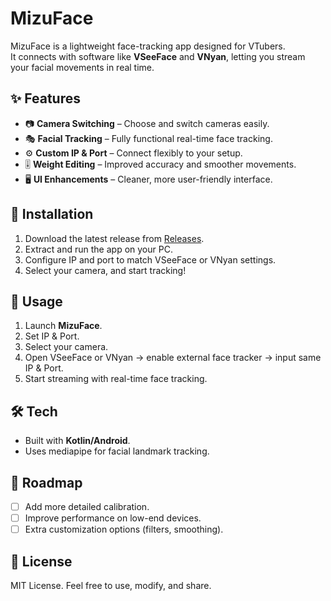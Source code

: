 # MizuFace

MizuFace is a lightweight face-tracking app designed for VTubers.  
It connects with software like **VSeeFace** and **VNyan**, letting you stream your facial movements in real time.  

## ✨ Features
- 📷 **Camera Switching** – Choose and switch cameras easily.  
- 🎭 **Facial Tracking** – Fully functional real-time face tracking.  
- ⚙️ **Custom IP & Port** – Connect flexibly to your setup.  
- 🎚️ **Weight Editing** – Improved accuracy and smoother movements.  
- 🖥️ **UI Enhancements** – Cleaner, more user-friendly interface.  

## 🚀 Installation
1. Download the latest release from [Releases](../../releases).  
2. Extract and run the app on your PC.  
3. Configure IP and port to match VSeeFace or VNyan settings.  
4. Select your camera, and start tracking!  

## 📖 Usage
1. Launch **MizuFace**.  
2. Set IP & Port.  
3. Select your camera.  
4. Open VSeeFace or VNyan → enable external face tracker → input same IP & Port.  
5. Start streaming with real-time face tracking.  

## 🛠️ Tech
- Built with **Kotlin/Android**.  
- Uses mediapipe for facial landmark tracking.  

## 📌 Roadmap
- [ ] Add more detailed calibration.  
- [ ] Improve performance on low-end devices.  
- [ ] Extra customization options (filters, smoothing).  

## 📜 License
MIT License. Feel free to use, modify, and share.  
